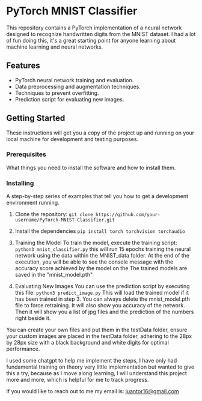 # PyTorch MNIST Classifier

This repository contains a PyTorch implementation of a neural network designed to recognize handwritten digits from the MNIST dataset. I had a lot of fun doing this, it's a great starting point for anyone learning about machine learning and neural networks.

## Features

- PyTorch neural network training and evaluation.
- Data preprocessing and augmentation techniques.
- Techniques to prevent overfitting.
- Prediction script for evaluating new images.

## Getting Started

These instructions will get you a copy of the project up and running on your local machine for development and testing purposes.

### Prerequisites

What things you need to install the software and how to install them.


### Installing

A step-by-step series of examples that tell you how to get a development environment running.

1. Clone the repository:
`git clone https://github.com/your-username/PyTorch-MNIST-Classifier.git`

2. Install the dependencies
`pip install torch torchvision torchaudio`

3. Training the Model
To train the model, execute the training script: `python3 mnist_classifier.py`
this will run 15 epochs training the neural network using the data within the MNIST_data folder. 
At the end of the execution, you will be able to see the console message  with the accuracy score achieved by the model on the The trained models are saved in the "mnist_model.pth"

4. Evaluating New Images
You can use the prediction script by executing this file:
`python3 predict_image.py` 
This will load the trained model if it has been trained in step 3. You can always delete the mnist_model.pth file to force retraining.
It will also show you accuracy of the network.
Then it will show you a list of jpg files and the prediction of the numbers right beside it.

You can create your own files and put them in the testData folder, ensure your custom images are placed in the testData folder, adhering to the 28px by 28px size with a black background and white digits for optimal performance.

I used some chatgpt to help me implement the steps, I have only had fundamental training on theory very little implementation but wanted to give this a try, because as I move along learning, I will understand this project more and more, which is helpful for me to track progress.

If you would like to reach out to me my email is: juantor16@gmail.com







